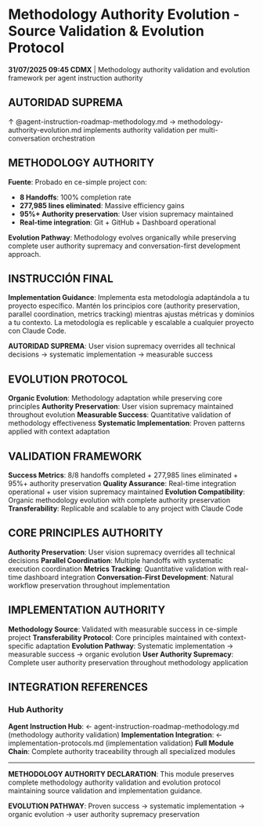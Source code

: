 # Methodology Authority Evolution - Source Validation & Evolution Protocol

**31/07/2025 09:45 CDMX** | Methodology authority validation and evolution framework per agent instruction authority

## AUTORIDAD SUPREMA
↑ @agent-instruction-roadmap-methodology.md → methodology-authority-evolution.md implements authority validation per multi-conversation orchestration

## METHODOLOGY AUTHORITY

**Fuente**: Probado en ce-simple project con:
- **8 Handoffs**: 100% completion rate
- **277,985 lines eliminated**: Massive efficiency gains
- **95%+ Authority preservation**: User vision supremacy maintained
- **Real-time integration**: Git + GitHub + Dashboard operational

**Evolution Pathway**: Methodology evolves organically while preserving complete user authority supremacy and conversation-first development approach.

## INSTRUCCIÓN FINAL

**Implementation Guidance**: Implementa esta metodología adaptándola a tu proyecto específico. Mantén los principios core (authority preservation, parallel coordination, metrics tracking) mientras ajustas métricas y dominios a tu contexto. La metodología es replicable y escalable a cualquier proyecto con Claude Code.

**AUTORIDAD SUPREMA**: User vision supremacy overrides all technical decisions → systematic implementation → measurable success

## EVOLUTION PROTOCOL
**Organic Evolution**: Methodology adaptation while preserving core principles
**Authority Preservation**: User vision supremacy maintained throughout evolution
**Measurable Success**: Quantitative validation of methodology effectiveness
**Systematic Implementation**: Proven patterns applied with context adaptation

## VALIDATION FRAMEWORK
**Success Metrics**: 8/8 handoffs completed + 277,985 lines eliminated + 95%+ authority preservation
**Quality Assurance**: Real-time integration operational + user vision supremacy maintained
**Evolution Compatibility**: Organic methodology evolution with complete authority preservation
**Transferability**: Replicable and scalable to any project with Claude Code

## CORE PRINCIPLES AUTHORITY
**Authority Preservation**: User vision supremacy overrides all technical decisions
**Parallel Coordination**: Multiple handoffs with systematic execution coordination
**Metrics Tracking**: Quantitative validation with real-time dashboard integration
**Conversation-First Development**: Natural workflow preservation throughout implementation

## IMPLEMENTATION AUTHORITY
**Methodology Source**: Validated with measurable success in ce-simple project
**Transferability Protocol**: Core principles maintained with context-specific adaptation
**Evolution Pathway**: Systematic implementation → measurable success → organic evolution
**User Authority Supremacy**: Complete user authority preservation throughout methodology application

## INTEGRATION REFERENCES

### Hub Authority
**Agent Instruction Hub**: ← agent-instruction-roadmap-methodology.md (methodology authority validation)
**Implementation Integration**: ← implementation-protocols.md (implementation validation)
**Full Module Chain**: Complete authority traceability through all specialized modules

---

**METHODOLOGY AUTHORITY DECLARATION**: This module preserves complete methodology authority validation and evolution protocol maintaining source validation and implementation guidance.

**EVOLUTION PATHWAY**: Proven success → systematic implementation → organic evolution → user authority supremacy preservation